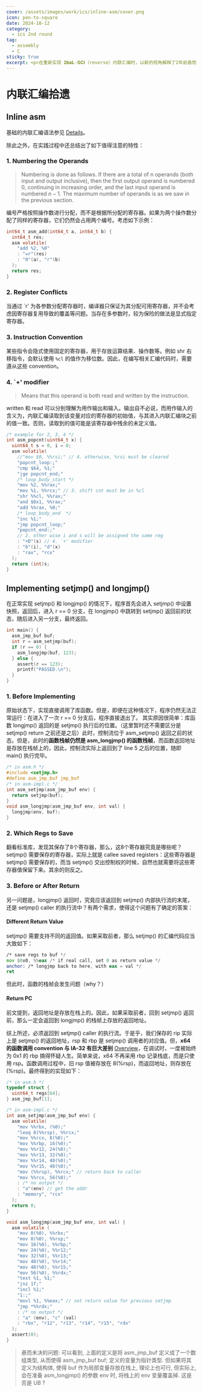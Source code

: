 ```yaml
---
cover: /assets/images/work/ics/inline-asm/cover.png
icon: pen-to-square
date: 2024-10-12
category:
  - ics 2nd round
tag:
  - assembly
  - C
sticky: true
excerpt: <p>在重新实现 𝟐𝐛𝐚𝐋-𝐒𝐂𝐈（reverse）内联汇编时，以新的视角解释了2年前悬而未决的问题，同时也碰到了一些先前未曾遇到的难题。</p>
---
```

# 内联汇编拾遗

## Inline asm

基础的内联汇编语法参见 [Details](https://ibiblio.org/gferg/ldp/GCC-Inline-Assembly-HOWTO.html)。

除此之外，在实践过程中还总结出了如下值得注意的特性：

### 1. Numbering the Operands
> Numbering is done as follows. If there are a total of n operands (both input and output inclusive), then the first output operand is numbered $0$, continuing in increasing order, and the last input operand is numbered $n-1$. The maximum number of operands is as we saw in the previous section.

编号严格按照操作数进行分配，而不是根据所分配的寄存器。如果为两个操作数分配了同样的寄存器，它们仍然会占用两个编号。考虑如下示例：
```c
int64_t asm_add(int64_t a, int64_t b) {
  int64_t res;
  asm volatile(
    "add %2, %0"
    : "=r"(res)
    : "0"(a), "r"(b)
  );
  return res;
}
```
### 2. Register Conflicts
当通过 `r' 为各参数分配寄存器时，编译器只保证为其分配可用寄存器，并不会考虑因寄存器复用导致的覆盖等问题。当存在多参数时，较为保险的做法是显式指定寄存器。
### 3. Instruction Convention
某些指令会隐式使用固定的寄存器，用于存放运算结果、操作数等。例如 shr 右移指令，会默认使用 `%cl` 的值作为移位数。因此，在编写相关汇编代码时，需要遵从这些 convention。
### 4. `+' modifier
> Means that this operand is both read and written by the instruction.

written 和 read 可以分别理解为用作输出和输入。输出自不必说，而用作输入的含义为，内联汇编读取到该变量对应的寄存器的初始值，与其进入内联汇编块之前的值一致。否则，读取到的值可能是该寄存器中残余的未定义值。
```c
/* example for 2, 3, 4 */
int asm_popcnt(uint64_t x) {
  uint64_t s = 0, i = 0;
  asm volatile(
    //"mov $0, %%rsi;" // 4. otherwise, %rsi must be cleared
    "popcnt_loop:;"
    "cmp $64, %1;"
    "jge popcnt_end;"
    /* loop_body_start */
    "mov %2, %%rax;"
    "mov %1, %%rcx;" // 3. shift cnt must be in %cl
    "shr %%cl, %%rax;"
    "and $0x1, %%rax;"
    "add %%rax, %0;"
    /* loop_body_end  */
    "inc %1;"
    "jmp popcnt_loop;"
    "popcnt_end:;"
    // 2. other wise i and s will be assigned the same reg
    : "+D"(s) // 4. `+' modifier
    : "b"(i), "d"(x)
    : "rax", "rcx"
  );
  return (int)s;
}
```
## Implementing setjmp() and longjmp()
在正常实现 setjmp() 和 longjmp() 的情况下，程序首先会进入 setjmp() 中设置快照，返回后，进入 r == 0 分支，在 longjmp() 中跳转到 setjmp() 返回前的状态，随后进入另一分支，最终返回。
```c
int main() {
  asm_jmp_buf buf;
  int r = asm_setjmp(buf);
  if (r == 0) {
    asm_longjmp(buf, 123);
  } else {
    assert(r == 123);
    printf("PASSED.\n");
  }
}
```
### 1. Before Implementing
原始状态下，实现直接调用了库函数。但是，即便在这种情况下，程序仍然无法正常运行：在进入了一次 r == 0 分支后，程序直接退出了。
其实原因很简单：库函数 longjmp() 返回的是 setjmp() 执行后的位置。（这里暂时还不需要区分是 setjmp() return 之前还是之后）此时，控制流位于 asm_setjmp() 返回之前的状态。但是，此时的**函数栈帧仍然是 asm_longjmp() 的函数栈帧**，而函数返回地址是存放在栈帧上的，因此，控制流实际上返回到了 line 5 之后的位置，随即 main() 执行完毕。
```c
/* in asm.h */
#include <setjmp.h>
#define asm_jmp_buf jmp_buf
/* in asm-impl.c */
int asm_setjmp(asm_jmp_buf env) {
  return setjmp(buf);
}
void asm_longjmp(asm_jmp_buf env, int val) {
  longjmp(env, buf);
}
```
### 2. Which Regs to Save
翻看标准库，发现其保存了8个寄存器，那么，这8个寄存器究竟是哪些呢？ setjmp() 需要保存的寄存器，实际上就是 callee saved registers：这些寄存器是 setjmp() 需要保存的，而当 setjmp() 交出控制权的时候，自然也就需要将这些寄存器值保留下来。其余的则反之。
### 3. Before or After Return
另一问题是，longjmp() 返回时，究竟应该返回到 setjmp() 内部执行流的末尾，还是 setjmp() caller 的执行流中？有两个需求，使得这个问题有了确定的答案：
#### Different Return Value
setjmp() 需要支持不同的返回值。如果采取前者，那么 setjmp() 的汇编代码应当大致如下：
```asm
/* save regs to buf */
mov $0x0, %%eax /* if real call, set 0 as return value */
anchor: /* longjmp back to here, with eax = val */
ret
```
但此时，函数的栈帧会发生问题（why？）
#### Return PC
前文提到，返回地址是存放在栈上的。因此，如果采取前者，回到 setjmp() 返回前，那么一定会返回到 longjmp() 的栈帧上存放的返回地址。

综上所述，必须返回到 setjmp() caller 的执行流。于是乎，我们保存的 rip 实际上是 setjmp() 的返回地址，rsp 和 rbp 是 setjmp() 调用者的对应值。但，**x64 的函数调用 convention 与 IA-32 有巨大差别** [Overview](https://www.cnblogs.com/wingsummer/p/16078629.html)，在调试时，一度被始终为 0x1 的 rbp 搞得怀疑人生。简单来说，x64 不再采用 rbp 记录栈底，而是只使用 rsp。函数调用过程中，旧 rsp 值被存放在 8(%rsp)，而返回地址，则存放在 (%rsp)。最终得到的实现如下：
```c
/* in asm.h */
typedef struct {
  uint64_t regs[64];
} asm_jmp_buf[1];

/* in asm-impl.c */
int asm_setjmp(asm_jmp_buf env) {
  asm volatile(
    "mov %%rbx, (%0);"
    "leaq 8(%%rsp), %%rcx;"
    "mov %%rcx, 8(%0);"
    "mov %%rbp, 16(%0);"
    "mov %%r12, 24(%0);"
    "mov %%r13, 32(%0);"
    "mov %%r14, 40(%0);"
    "mov %%r15, 48(%0);"
    "mov (%%rsp), %%rcx;" // return back to caller
    "mov %%rcx, 56(%0);"
    : /* no output */
    : "a"(env) // get the addr
    : "memory", "rcx"
  );
  return 0;
}

void asm_longjmp(asm_jmp_buf env, int val) {
  asm volatile (
    "mov 0(%0), %%rbx;" 
    "mov 8(%0), %%rsp;" 
    "mov 16(%0), %%rbp;"
    "mov 24(%0), %%r12;"
    "mov 32(%0), %%r13;"
    "mov 40(%0), %%r14;"
    "mov 48(%0), %%r15;"
    "mov 56(%0), %%rdx;"
    "test %1, %1;"   
    "jnz 1f;"
    "incl %1;"
    "1:;"
    "movl %1, %%eax;" // set return value for previous setjmp
    "jmp *%%rdx;"
    : /* no output */
    : "a" (env), "c" (val)
    : "rbx", "r12", "r13", "r14", "r15", "rdx"
  );
  assert(0);
}

```

> 悬而未决的问题:
> 可以看到, 上面的定义是将 asm_jmp_buf 定义成了一个数组类型, 从而使得 asm_jmp_buf buf; 定义的变量为指针类型. 但如果将其定义为结构体, 使得 buf 作为局部变量存放在栈上, 理论上也可行, 但实际上, 会在准备 asm_longjmp() 的参数 env 时, 将栈上的 env 变量覆盖掉. 这是否是 UB ?